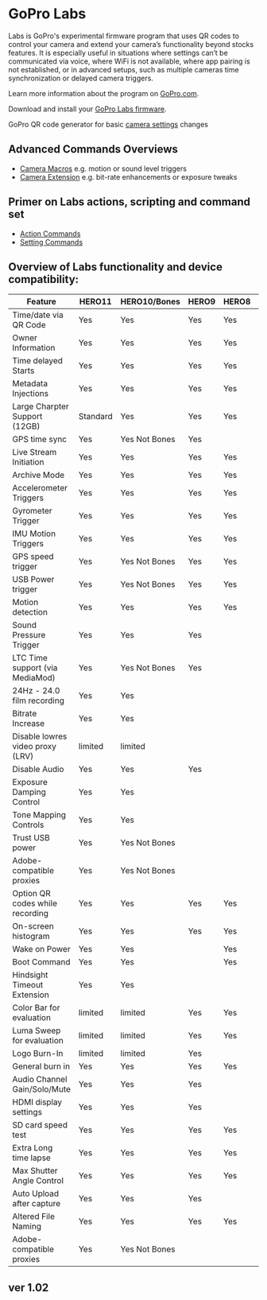# GoPro Labs

Labs is GoPro's experimental firmware program that uses QR codes to control your camera and extend your camera’s functionality beyond stocks features. It is especially useful in situations where settings can’t be communicated via voice, where WiFi is not available, where app pairing is not established, or in advanced setups, such as multiple cameras time synchronization or delayed camera triggers.

Learn more information about the program on [GoPro.com](http://www.gopro.com/labs).

Download and install your [GoPro Labs firmware](https://community.gopro.com/s/article/GoPro-Labs).

GoPro QR code generator for basic [camera settings](control/custom) changes

## Advanced Commands Overviews

- [Camera Macros](control) e.g. motion or sound level triggers
- [Camera Extension](control/extensions) e.g. bit-rate enhancements or exposure tweaks

## Primer on Labs actions, scripting and command set

- [Action Commands](control/actions)
- [Setting Commands](control/settings)

## Overview of Labs functionality and device compatibility: 

| Feature                           | HERO11  | HERO10/Bones  | HERO9 | HERO8 | HERO7 | MAX |
|-----------------------------------|---------|---------|-------|-------|-------|-----|
| Time/date via QR Code             | Yes     | Yes     | Yes   | Yes   | Yes   | Yes |
| Owner Information                 | Yes     | Yes     | Yes   | Yes   | Yes   | Yes |
| Time delayed Starts               | Yes     | Yes     | Yes   | Yes   | Yes   | Yes |
| Metadata Injections               | Yes     | Yes     | Yes   | Yes   | Yes   | Yes |
| Large Charpter Support (12GB)     | Standard| Yes     | Yes   | Yes   |       | Yes |
| GPS time sync                     | Yes     | Yes Not Bones | Yes   |       |       |     |
| Live Stream Initiation            | Yes     | Yes     | Yes   | Yes   |       |     |
| Archive Mode                      | Yes     | Yes     | Yes   | Yes   | Yes   | Yes |
| Accelerometer Triggers            | Yes     | Yes     | Yes   | Yes   | Yes   | Yes |
| Gyrometer Trigger                 | Yes     | Yes     | Yes   | Yes   | Yes   | Yes |
| IMU Motion Triggers               | Yes     | Yes     | Yes   | Yes   | Yes   | Yes |
| GPS speed trigger                 | Yes     | Yes Not Bones | Yes   | Yes   | Yes   | Yes |
| USB Power trigger                 | Yes     | Yes Not Bones | Yes   | Yes   |       | Yes |
| Motion detection                  | Yes     | Yes     | Yes   | Yes   | Yes   | Yes |
| Sound Pressure Trigger            | Yes     | Yes     | Yes   |       |       |     |
| LTC Time support (via MediaMod)   | Yes     | Yes Not Bones | Yes   |       |       |     |
| 24Hz - 24.0 film recording        | Yes     | Yes     |       |       |       |     |
| Bitrate Increase                  | Yes     | Yes     |       |       |       |     |
| Disable lowres video proxy (LRV)  | limited | limited |       |       |       |     |
| Disable Audio                     | Yes     | Yes     | Yes   |       |       |     |
| Exposure Damping Control          | Yes     | Yes     |       |       |       |     |
| Tone Mapping Controls             | Yes     | Yes     |       |       |       |     |
| Trust USB power                   | Yes     | Yes Not Bones |       |       |       |     |
| Adobe-compatible proxies          | Yes     | Yes Not Bones |       |       |       |     |
| Option QR codes while recording   | Yes     | Yes     | Yes   | Yes   | Yes   | Yes |
| On-screen histogram               | Yes     | Yes     | Yes   | Yes   |       |     |
| Wake on Power                     | Yes     | Yes     |       | Yes   |       |     |
| Boot Command                      | Yes     | Yes     |       | Yes   |       |     |
| Hindsight Timeout Extension       | Yes     | Yes     |       |       |       |     |
| Color Bar for evaluation          | limited | limited | Yes   | Yes   |       |     |
| Luma Sweep for evaluation         | limited | limited | Yes   | Yes   |       |     |
| Logo Burn-In                      | limited | limited | Yes   |       |       |     |
| General burn in                   | Yes     | Yes     | Yes   | Yes   |       |     |
| Audio Channel Gain/Solo/Mute      | Yes     | Yes     | Yes   |       |       |     |
| HDMI display settings             | Yes     | Yes     | Yes   |       |       |     |
| SD card speed test                | Yes     | Yes     | Yes   | Yes   |       |     |
| Extra Long time lapse             | Yes     | Yes     | Yes   | Yes   | Yes   | Yes |
| Max Shutter Angle Control         | Yes     | Yes     | Yes   | Yes   | Yes   | Yes |
| Auto Upload after capture         | Yes     | Yes     | Yes   |       |       |     |
| Altered File Naming               | Yes     | Yes     | Yes   | Yes   | Yes   | Yes |
| Adobe-compatible proxies          | Yes     | Yes Not Bones |       |       |       |     |

## ver 1.02
